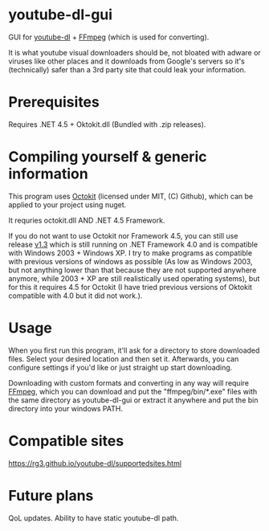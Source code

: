 # youtube-dl-gui
GUI for [youtube-dl](https://rg3.github.io/youtube-dl) + [FFmpeg](https://ffmpeg.org/) (which is used for converting).

It is what youtube visual downloaders should be, not bloated with adware or viruses like other places and it downloads from Google's servers so it's (technically) safer than a 3rd party site that could leak your information.

# Prerequisites
Requires .NET 4.5 + Oktokit.dll (Bundled with .zip releases).

# Compiling yourself & generic information
This program uses [Octokit](https://octokit.github.io/) (licensed under MIT, (C) Github), which can be applied to your project using nuget.

It requries octokit.dll AND .NET 4.5 Framework.

If you do not want to use Octokit nor Framework 4.5, you can still use release [v1.3](https://github.com/obscurename/youtube-dl-gui/releases/tag/v1.3) which is still running on .NET Framework 4.0 and is compatible with Windows 2003 + Windows XP. I try to make programs as compatible with previous versions of windows as possible (As low as Windows 2003, but not anything lower than that because they are not supported anywhere anymore, while 2003 + XP are still realistically used operating systems), but for this it requires 4.5 for Octokit (I have tried previous versions of Oktokit compatible with 4.0 but it did not work.).

# Usage

When you first run this program, it'll ask for a directory to store downloaded files. Select your desired location and then set it. Afterwards, you can configure settings if you'd like or just straight up start downloading.

Downloading with custom formats and converting in any way will require [FFmpeg](https://ffmpeg.org/), which you can download and put the "ffmpeg/bin/*.exe" files with the same directory as youtube-dl-gui or extract it anywhere and put the bin directory into your windows PATH.

# Compatible sites

https://rg3.github.io/youtube-dl/supportedsites.html

# Future plans

QoL updates.
Ability to have static youtube-dl path.
